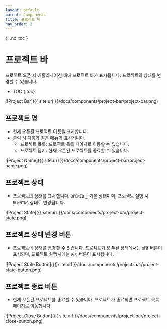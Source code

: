```yaml
---
layout: default
parent: Components
title: 프로젝트 바
nav_order: 2
---
```


{: .no_toc }
# 프로젝트 바
프로젝트 오픈 시 애플리케이션 바에 프로젝트 바가 표시됩니다. 프로젝트의 상태를 변경할 수 있습니다.

- TOC
{:toc}

![Project Bar]({{ site.url }}/docs/components/project-bar/project-bar.png)

## 프로젝트 명
- 현재 오픈된 프로젝트 이름을 표시합니다.
- 클릭 시 다음과 같은 메뉴가 표시됩니다.
  - 프로젝트 목록: 프로젝트 목록 페이지로 이동할 수 있습니다.
  - 프로젝트 닫기: 현재 오픈된 프로젝트를 종료할 수 있습니다.

![Project Name]({{ site.url }}/docs/components/project-bar/project-name.png)

## 프로젝트 상태
- 프로젝트의 상태를 표시합니다. `OPENED`는 기본 상태이며, 프로젝트 실행 시 `RUNNING` 상태로 변경됩니다.

![Project State]({{ site.url }}/docs/components/project-bar/project-state.png)

## 프로젝트 상태 변경 버튼
- 프로젝트의 상태를 변경할 수 있습니다. 프로젝트가 오픈된 상태에서는 `실행` 버튼이 표시되며, 프로젝트 실행시에는 `중지` 버튼이 표시됩니다.

![Project State Button]({{ site.url }}/docs/components/project-bar/project-state-button.png)

## 프로젝트 종료 버튼
- 현재 오픈된 프로젝트를 종료할 수 있습니다. 프로젝트가 종료되면 프로젝트 목록 페이지로 이동합니다. 

![Project Close Button]({{ site.url }}/docs/components/project-bar/project-close-button.png)